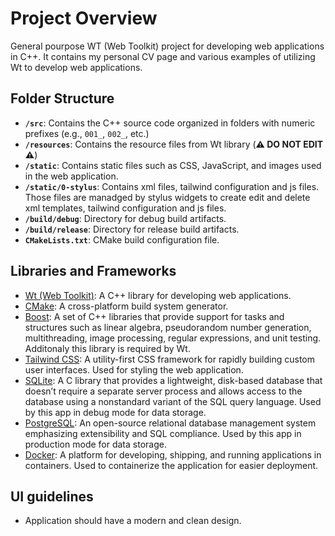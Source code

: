 # Project Overview

General pourpose WT (Web Toolkit) project for developing web applications in C++. 
It contains my personal CV page and various examples of utilizing Wt to develop web applications.


## Folder Structure

- **`/src`**: Contains the C++ source code organized in folders with numeric prefixes (e.g., `001_`, `002_`, etc.)
- **`/resources`**: Contains the resource files from Wt library (**⚠️ DO NOT EDIT ⚠️**)
- **`/static`**: Contains static files such as CSS, JavaScript, and images used in the web application.
- **`/static/0-stylus`**: Contains xml files, tailwind configuration and js files. Those files are manadged by stylus widgets to create edit and delete xml templates, tailwind configuration and js files.
- **`/build/debug`**: Directory for debug build artifacts.
- **`/build/release`**: Directory for release build artifacts.
- **`CMakeLists.txt`**: CMake build configuration file.



## Libraries and Frameworks

- [Wt (Web Toolkit)](https://www.webtoolkit.eu/wt): A C++ library for developing web applications.
- [CMake](https://cmake.org/): A cross-platform build system generator.
- [Boost](https://www.boost.org/): A set of C++ libraries that provide support for tasks and structures such as linear algebra, pseudorandom number generation, multithreading, image processing, regular expressions, and unit testing. Additonaly this library is required by Wt.
- [Tailwind CSS](https://tailwindcss.com/): A utility-first CSS framework for rapidly building custom user interfaces. Used for styling the web application.
- [SQLite](https://www.sqlite.org/index.html): A C library that provides a lightweight, disk-based database that doesn’t require a separate server process and allows access to the database using a nonstandard variant of the SQL query language. Used by this app in debug mode for data storage.
- [PostgreSQL](https://www.postgresql.org/): An open-source relational database management system emphasizing extensibility and SQL compliance. Used by this app in production mode for data storage.
- [Docker](https://www.docker.com/): A platform for developing, shipping, and running applications in containers. Used to containerize the application for easier deployment.


## UI guidelines

- Application should have a modern and clean design.